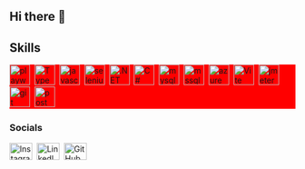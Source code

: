 ## Hi there 👋

<!--
**Katyayanilal/Katyayanilal** is a ✨ _special_ ✨ repository because its `README.md` (this file) appears on your GitHub profile.

Here are some ideas to get you started:

- 🔭 I’m currently working on ...
- 🌱 I’m currently learning ...
- 👯 I’m looking to collaborate on ...
- 🤔 I’m looking for help with ...
- 💬 Ask me about ...
- 📫 How to reach me: ...
- 😄 Pronouns: ...
- ⚡ Fun fact: ...
-->

## Skills

<div style="background:red">
  <a href="https://developer.mozilla.org/en-US/docs/Web/JavaScript" target="_blank" rel="noreferrer" >
    <img
      src="https://raw.githubusercontent.com/danielcranney/readme-generator/main/public/icons/skills/playwright-logo.svg.svg"
      width="36"
      height="36"
      alt="playwright"
    /></a>&nbsp
  <a href="https://www.typescriptlang.org/" target="_blank" rel="noreferrer" >
    <img
      src="https://raw.githubusercontent.com/danielcranney/readme-generator/main/public/icons/skills/typescript-colored.svg"
      width="36"
      height="36"
      alt="TypeScript"
    /></a>&nbsp
  <a href="https://developer.mozilla.org/en-US/docs/Glossary/HTML5" target="_blank" rel="noreferrer" >
    <img
      src="https://raw.githubusercontent.com/danielcranney/readme-generator/main/public/icons/skills/javascript-original.svg.svg"
      width="36"
      height="36"
      alt="javascript"
    /></a>&nbsp
  <a href="https://reactjs.org/" target="_blank" rel="noreferrer">
    <img
      src="https://raw.githubusercontent.com/danielcranney/readme-generator/main/public/icons/skills/selenium-logo.svg"
      width="36"
      height="36"
      alt="selenium"
    /></a>&nbsp
  <a href="https://angular.io/" target="_blank" rel="noreferrer">
    <img
      src="https://raw.githubusercontent.com/danielcranney/readme-generator/main/public/icons/skills/dot-net-original-wordmark.svg.svg"
      width="36"
      height="36"
      alt=".NET"
    /></a>&nbsp
  <a href="https://www.w3.org/TR/CSS/#css" target="_blank" rel="noreferrer" >
    <img
      src="https://raw.githubusercontent.com/danielcranney/readme-generator/main/public/icons/skills/csharp-original.svg.svg"
      width="36"
      height="36"
      alt="C#"
    /></a>&nbsp
  <a href="https://sass-lang.com/" target="_blank" rel="noreferrer">
    <img
      src="https://raw.githubusercontent.com/danielcranney/readme-generator/main/public/icons/skills/mysql-original-wordmark.svg"
      width="36"
      height="36"
      alt="mysql"
    /></a>&nbsp
  <a href="https://tailwindcss.com/" target="_blank" rel="noreferrer">
    <img
      src="https://raw.githubusercontent.com/danielcranney/readme-generator/main/public/icons/skills/microsoft-sql-server-logo.svg"
      width="36"
      height="36"
      alt="mssql"
    /></a>&nbsp
  <a href="https://getbootstrap.com/" target="_blank" rel="noreferrer">
    <img
      src="https://raw.githubusercontent.com/danielcranney/readme-generator/main/public/icons/skills/microsoft_azure-icon.svg"
      width="36"
      height="36"
      alt="azure"
    /></a>&nbsp
  <a href="https://vitejs.dev/" target="_blank" rel="noreferrer">
    <img
      src="https://raw.githubusercontent.com/danielcranney/readme-generator/main/public/icons/skills/jmeter.apache.org/images/logo.svg"
      width="36"
      height="36"
      alt="Vite"
    /></a>&nbsp
  <a href="https://www.mysql.com/" target="_blank" rel="noreferrer">
    <img
      src="https://raw.githubusercontent.com/danielcranney/readme-generator/main/public/icons/skills/mysql-colored.svg"
      width="36"
      height="36"
      alt="jmeter"
    /></a>
    <a href="https://www.oracle.com/java/" target="_blank" rel="noreferrer">
    <img
      src="https://raw.githubusercontent.com/danielcranney/readme-generator/main/public/icons/skills/git-scm/git-scm-icon.svg"
      width="36"
      height="36"
      alt="git"
    /></a>&nbsp
  <a href="https://docs.microsoft.com/en-us/dotnet/csharp/" target="_blank" rel="noreferrer" >
    <img
      src="https://raw.githubusercontent.com/danielcranney/readme-generator/main/public/icons/skills/getpostman-icon.svg"
      width="36"
      height="36"
      alt="postman"
    /></a>&nbsp
</div>

### Socials

<p align="left">
<a href="https://instagram.com/kat_yayani_" target="blank"><img align="center" src="https://raw.githubusercontent.com/rahuldkjain/github-profile-readme-generator/master/src/images/icons/Social/instagram.svg" alt="Instagram" height="30" width="40" /></a>&nbsp
<a href="www.linkedin.com/in/katyayani-lal" target="blank"><img align="center" src="https://raw.githubusercontent.com/rahuldkjain/github-profile-readme-generator/master/src/images/icons/Social/linked-in-alt.svg" alt="LinkedIn" height="30" width="40" /></a>&nbsp
<a href="https://github.com/Katyayanilal" target="blank"><img align="center" src="https://raw.githubusercontent.com/rahuldkjain/github-profile-readme-generator/master/src/images/icons/Social/github.svg" alt="GitHub" height="30" width="40" /></a>&nbsp
</p>



